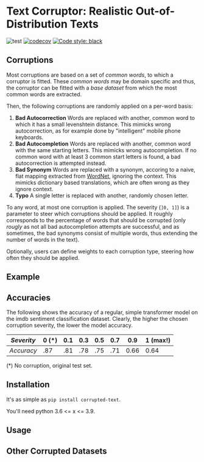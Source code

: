 # Text Corruptor: Realistic Out-of-Distribution Texts

![test](https://github.com/vikpe/python-package-starter/workflows/test/badge.svg?branch=master) [![codecov](https://codecov.io/gh/vikpe/python-package-starter/branch/master/graph/badge.svg)](https://codecov.io/gh/vikpe/python-package-starter) [![Code style: black](https://img.shields.io/badge/code%20style-black-000000.svg)](https://github.com/psf/black)

## Corruptions

Most corruptions are based on a set of *common words*, to which a corruptor is fitted.
These *common words* may be domain specific and thus, the corruptor can be fitted
with a *base dataset* from which the most common words are extracted.

Then, the following corruptions are randomly applied on a per-word basis:

1. **Bad Autocorrection** 
Words are replaced with another, common word to which it has a small levenshtein distance.
This mimicks wrong autocorrection, as for example done by "intelligent" mobile phone keyboards.
2. **Bad Autocompletion** 
Words are replaced with another, common word with the same starting letters.
This mimicks wrong autocompletion.
If no common word with at least 3 common start letters is found, a bad autocorrection is attempted instead.
3. **Bad Synonym** Words are replaced with a synonym, accoring to a naive, flat mapping extracted 
from [WordNet](https://wordnet.princeton.edu/), ignoring the context. 
This mimicks dictionary based translations, which are often wrong as they ignore context. 
4. **Typo** A single letter is replaced with another, randomly chosen letter.

To any word, at most one corruption is applied.
The severity (`]0, 1]`) is a parameter to steer which corruptions should be applied.
It roughly corresponds to the percentage of words that should be corrupted
(only *rougly* as not all bad autocompletion attempts are successful, and as sometimes, 
the bad synonyms consist of multiple words, thus extending the number of words in the text).

Optionally, users can define weights to each corruption type, steering how often they should be applied.

## Example 
## Accuracies

The following shows the accuracy of a regular, simple transformer model 
on the imdb sentiment classification dataset.
Clearly, the higher the chosen corruption severity, the lower the model accuracy.


| *Severity* | 0 (*) | 0.1 | 0.3 | 0.5 | 0.7 | 0.9  | 1 (max!) |  
|------------|-------|-----|-----|-----|-----|------|----------|
| *Accuracy* | .87   | .81 | .78 | .75 | .71 | 0.66 | 0.64     |  

(*) No corruption, original test set.

## Installation

It's as simple as `pip install corrupted-text`. 

You'll need python 3.6 <= x <= 3.9.



## Usage


## Other Corrupted Datasets
